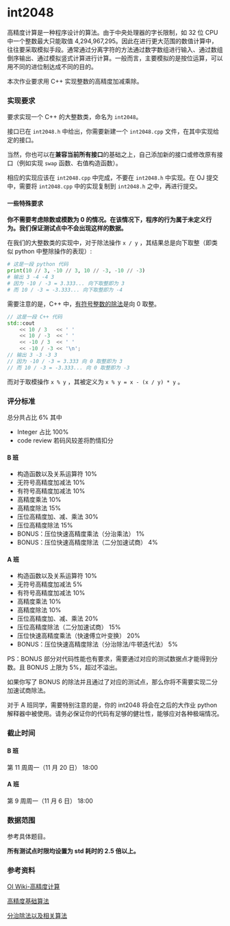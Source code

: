 # int2048

高精度计算是一种程序设计的算法。由于中央处理器的字长限制，如 32 位 CPU 中一个整数最大只能取值 4,294,967,295。因此在进行更大范围的数值计算中，往往要采取模拟手段。通常通过分离字符的方法通过数字数组进行输入、通过数组倒序输出、通过模拟竖式计算进行计算。一般而言，主要模拟的是按位运算，可以用不同的进位制达成不同的目的。

本次作业要求用 C++ 实现整数的高精度加减乘除。

### 实现要求

要求实现一个 C++ 的大整数类，命名为 `int2048`。

接口已在 `int2048.h` 中给出，你需要新建一个 `int2048.cpp` 文件，在其中实现给定的接口。

当然，你也可以在**兼容当前所有接口**的基础之上，自己添加新的接口或修改原有接口（例如实现 `swap` 函数、右值构造函数）。

相应的实现应该在 `int2048.cpp` 中完成，不要在 `int2048.h` 中实现。在 OJ 提交中，需要将 `int2048.cpp` 中的实现复制到 `int2048.h` 之中，再进行提交。

#### 一些特殊要求

**你不需要考虑除数或模数为 0 的情况。在该情况下，程序的行为属于未定义行为。我们保证测试点中不会出现这样的数据。**

在我们的大整数类的实现中，对于除法操作 `x / y` ，其结果总是向下取整（即类似 python 中整除操作的表现）:

```python
# 这是一段 python 代码
print(10 // 3, -10 // 3, 10 // -3, -10 // -3)
# 输出 3 -4 -4 3
# 因为 -10 / -3 = 3.333... 向下取整即为 3
# 而 10 / -3 = -3.333... 向下取整即为 -4
```

需要注意的是，C++ 中，[有符号整数的除法](https://en.cppreference.com/w/cpp/language/operator_arithmetic)是向 0 取整。

```C++
// 这是一段 C++ 代码
std::cout
    << 10 / 3   << ' '
    << 10 / -3  << ' '
    << -10 / 3  << ' '
    << -10 / -3 << '\n';
// 输出 3 -3 -3 3
// 因为 -10 / -3 = 3.333 向 0 取整即为 3
// 而 10 / -3 = -3.333... 向 0 取整即为 -3
```

而对于取模操作 `x % y` ，其被定义为 `x % y = x - (x / y) * y` 。

### 评分标准

总分共占比 6\%
其中

- Integer 占比 100\%
- code review 若码风较差将酌情扣分

#### B 班

- 构造函数以及关系运算符 10\%
- 无符号高精度加减法 10\%
- 有符号高精度加减法 10\%
- 高精度乘法 10\%
- 高精度除法 15\%
- 压位高精度加、减、乘法 30\%
- 压位高精度除法 15\%
- BONUS：压位快速高精度乘法（分治乘法） 1\%
- BONUS：压位快速高精度除法（二分加速试商） 4\%

#### A 班

- 构造函数以及关系运算符 10\%
- 无符号高精度加减法 5\%
- 有符号高精度加减法 10\%
- 高精度乘法 10\%
- 高精度除法 10\%
- 压位高精度加、减、乘法 20\%
- 压位高精度除法（二分加速试商） 15\%
- 压位快速高精度乘法（快速傅立叶变换） 20\%
- BONUS：压位快速高精度除法（分治除法/牛顿迭代法） 5\%

PS：BONUS 部分对代码性能也有要求，需要通过对应的测试数据点才能得到分数。且 BONUS 上限为 5\%，超过不溢出。

如果你写了 BONUS 的除法并且通过了对应的测试点，那么你将不需要实现二分加速试商除法。

对于 A 班同学，需要特别注意的是，你的 int2048 将会在之后的大作业 python 解释器中被使用。请务必保证你的代码有足够的健壮性，能够应对各种极端情况。

### 截止时间

#### B 班

第 11 周周一（11 月 20 日） 18:00

#### A 班

第 9 周周一（11 月 6 日） 18:00

### 数据范围

参考具体题目。

**所有测试点时限均设置为 std 耗时的 2.5 倍以上。**

### 参考资料

[OI Wiki-高精度计算](https://oi-wiki.org/math/bignum/)

[高精度基础算法](https://baobaobear.github.io/post/20210228-bigint1/)

[分治除法以及相关算法](https://baobaobear.github.io/post/20210320-bigint3/)
